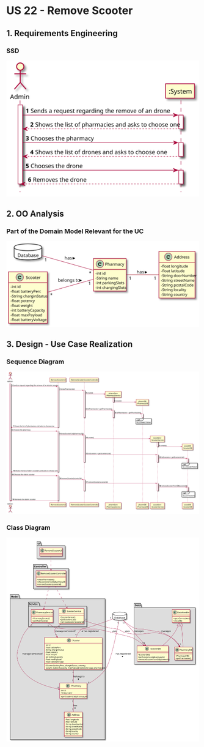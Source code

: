 # US 22 - Remove Scooter

## 1. Requirements Engineering

### SSD
![US22_SSD](US194_SSD.svg)

## 2. OO Analysis

### Part of the Domain Model Relevant for the UC

![US22_DM](US194_DM.svg)

## 3. Design - Use Case Realization

###	Sequence Diagram

![US22_SD.svg](US194_SD.svg)


###	Class Diagram

![US22_CD.svg](US194_CD.svg)
